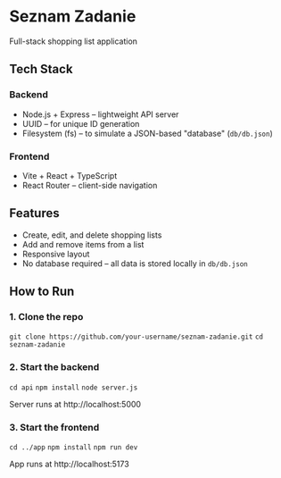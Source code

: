 # Seznam Zadanie

Full-stack shopping list application

## Tech Stack

### Backend

- Node.js + Express – lightweight API server
- UUID – for unique ID generation
- Filesystem (fs) – to simulate a JSON-based "database" (`db/db.json`)

### Frontend

- Vite + React + TypeScript
- React Router – client-side navigation

## Features

- Create, edit, and delete shopping lists
- Add and remove items from a list
- Responsive layout
- No database required – all data is stored locally in `db/db.json`

## How to Run

### 1. Clone the repo

`git clone https://github.com/your-username/seznam-zadanie.git`
`cd seznam-zadanie`

### 2. Start the backend

`cd api`
`npm install`
`node server.js`

Server runs at http://localhost:5000

### 3. Start the frontend

`cd ../app`
`npm install`
`npm run dev`

App runs at http://localhost:5173
